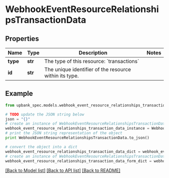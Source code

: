 # WebhookEventResourceRelationshipsTransactionData


## Properties

Name | Type | Description | Notes
------------ | ------------- | ------------- | -------------
**type** | **str** | The type of this resource: &#x60;transactions&#x60; | 
**id** | **str** | The unique identifier of the resource within its type.  | 

## Example

```python
from upbank_spec.models.webhook_event_resource_relationships_transaction_data import WebhookEventResourceRelationshipsTransactionData

# TODO update the JSON string below
json = "{}"
# create an instance of WebhookEventResourceRelationshipsTransactionData from a JSON string
webhook_event_resource_relationships_transaction_data_instance = WebhookEventResourceRelationshipsTransactionData.from_json(json)
# print the JSON string representation of the object
print WebhookEventResourceRelationshipsTransactionData.to_json()

# convert the object into a dict
webhook_event_resource_relationships_transaction_data_dict = webhook_event_resource_relationships_transaction_data_instance.to_dict()
# create an instance of WebhookEventResourceRelationshipsTransactionData from a dict
webhook_event_resource_relationships_transaction_data_form_dict = webhook_event_resource_relationships_transaction_data.from_dict(webhook_event_resource_relationships_transaction_data_dict)
```
[[Back to Model list]](../README.md#documentation-for-models) [[Back to API list]](../README.md#documentation-for-api-endpoints) [[Back to README]](../README.md)


